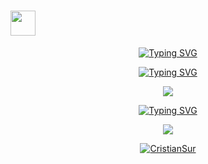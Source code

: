 # <img height="40" src="https://raw.githubusercontent.com/innng/innng/master/assets/kyubey.gif"/>

<p align="center">
  <a href="https://git.io/typing-svg"><img src="https://readme-typing-svg.demolab.com?font=Kalam&size=30&duration=2500&pause=550&color=FDFFFC&center=true&width=500&lines=Certified+Full-stack+web+developer;Always+for+any+move;3%2B+years+of+coding+experience;Permanently+learning+new+technologies" alt="Typing SVG" /></a>
</p>

<p align="center">
<a href="https://git.io/typing-svg"><img src="https://readme-typing-svg.demolab.com?font=Kalam&size=30&color=FDFFFC&center=true&repeat=false&width=435&lines=Main+technologies" alt="Typing SVG" /></a></p>

<p align="center">
  <a href="https://skillicons.dev">
    <img src="https://skillicons.dev/icons?i=java,kotlin,spring,vue,react&theme=light" />
  </a>
</p>

<p align="center">
  <a href="https://git.io/typing-svg"><img src="https://readme-typing-svg.demolab.com?font=Kalam&size=30&color=FDFFFC&center=true&repeat=false&width=435&lines=And+so+on" alt="Typing SVG" /></a>
</p>

<p align="center">
  <a href="https://skillicons.dev">
    <img src="https://skillicons.dev/icons?i=js,ts,scala,mongo,redis,azure,kubernetes,docker,aws,git,gradle,maven&theme=light&perline=6" />
  </a>
</p>

<p align="center">
  <a href="https://count.getloli.com/get/@CristianSur"><img src="https://count.getloli.com/get/@CristianSur?theme=rule34" alt="CristianSur"/></a>
</p>

